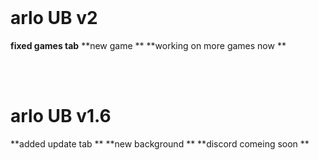 <br>

# **arlo UB v2**


**fixed games tab**
**new game **
**working on more games now **

<br>
<br>

# **arlo UB v1.6**


**added update tab **
**new background **
**discord comeing soon **

<br>

